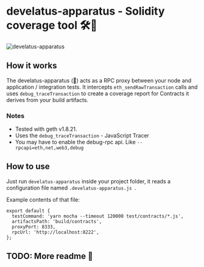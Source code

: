 # develatus-apparatus - Solidity coverage tool 🛠🔬

![develatus-apparatus](https://repository-images.githubusercontent.com/199478599/115de100-b2e9-11e9-8d27-4625885ca29c)

## How it works

The develatus-apparatus (👏) acts as a RPC proxy between your node and application / integration tests.
It intercepts `eth_sendRawTransaction` calls and uses `debug_traceTransaction` to create
a coverage report for Contracts it derives from your build artifacts.

### Notes

- Tested with geth v1.8.21.
- Uses the `debug_traceTransaction` - JavaScript Tracer
- You may have to enable the debug-rpc api. Like `--rpcapi=eth,net,web3,debug`

## How to use

Just run `develatus-apparatus` inside your project folder,
it reads a configuration file named `.develatus-apparatus.js `.

Example contents of that file:

```
export default {
  testCommand: 'yarn mocha --timeout 120000 test/contracts/*.js',
  artifactsPath: 'build/contracts',
  proxyPort: 8333,
  rpcUrl: 'http://localhost:8222',
};
```

## TODO: More readme 🍪
